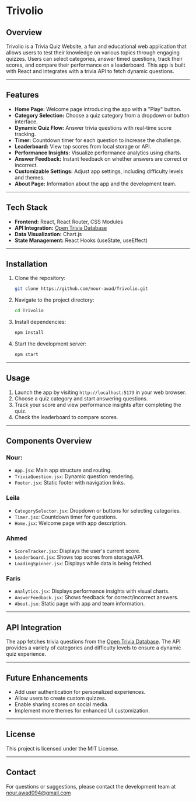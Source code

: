 # Trivolio

## Overview
Trivolio is a Trivia Quiz Website, a fun and educational web application that allows users to test their knowledge on various topics through engaging quizzes. Users can select categories, answer timed questions, track their scores, and compare their performance on a leaderboard. This app is built with React and integrates with a trivia API to fetch dynamic questions.

---

## Features

- **Home Page:** Welcome page introducing the app with a "Play" button.
- **Category Selection:** Choose a quiz category from a dropdown or button interface.
- **Dynamic Quiz Flow:** Answer trivia questions with real-time score tracking.
- **Timer:** Countdown timer for each question to increase the challenge.
- **Leaderboard:** View top scores from local storage or API.
- **Performance Insights:** Visualize performance analytics using charts.
- **Answer Feedback:** Instant feedback on whether answers are correct or incorrect.
- **Customizable Settings:** Adjust app settings, including difficulty levels and themes.
- **About Page:** Information about the app and the development team.

---

## Tech Stack

- **Frontend:** React, React Router, CSS Modules
- **API Integration:** [Open Trivia Database](https://opentdb.com/)
- **Data Visualization:** Chart.js
- **State Management:** React Hooks (useState, useEffect)

---

## Installation

1. Clone the repository:
   ```bash
   git clone https://github.com/nour-awad/Trivolio.git
   ```
2. Navigate to the project directory:
   ```bash
   cd Trivolio
   ```
3. Install dependencies:
   ```bash
   npm install
   ```
4. Start the development server:
   ```bash
   npm start
   ```

---

## Usage

1. Launch the app by visiting `http://localhost:5173` in your web browser.
2. Choose a quiz category and start answering questions.
3. Track your score and view performance insights after completing the quiz.
4. Check the leaderboard to compare scores.

---

## Components Overview

### **Nour:**
- `App.jsx`: Main app structure and routing.
- `TriviaQuestion.jsx`: Dynamic question rendering.
- `Footer.jsx`: Static footer with navigation links.

### **Leila**
- `CategorySelector.jsx`: Dropdown or buttons for selecting categories.
- `Timer.jsx`: Countdown timer for questions.
- `Home.jsx`: Welcome page with app description.

### **Ahmed**
- `ScoreTracker.jsx`: Displays the user's current score.
- `Leaderboard.jsx`: Shows top scores from storage/API.
- `LoadingSpinner.jsx`: Displays while data is being fetched.

### **Faris**
- `Analytics.jsx`: Displays performance insights with visual charts.
- `AnswerFeedback.jsx`: Shows feedback for correct/incorrect answers.
- `About.jsx`: Static page with app and team information.

---

## API Integration
The app fetches trivia questions from the [Open Trivia Database](https://opentdb.com/). The API provides a variety of categories and difficulty levels to ensure a dynamic quiz experience.

---

## Future Enhancements

- Add user authentication for personalized experiences.
- Allow users to create custom quizzes.
- Enable sharing scores on social media.
- Implement more themes for enhanced UI customization.

---

## License
This project is licensed under the MIT License.

---

## Contact
For questions or suggestions, please contact the development team at nour.awad094@gmail.com
